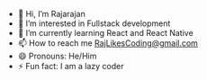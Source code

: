 - 👋 Hi, I’m Rajarajan
- 👀 I’m interested in Fullstack development
- 🌱 I’m currently learning React and React Native
- 📫 How to reach me RajLikesCoding@gmail.com
- 😄 Pronouns: He/Him
- ⚡ Fun fact: I am a lazy coder

<!---
RajLikesCoding/RajLikesCoding is a ✨ special ✨ repository because its `README.md` (this file) appears on your GitHub profile.
You can click the Preview link to take a look at your changes.
--->
